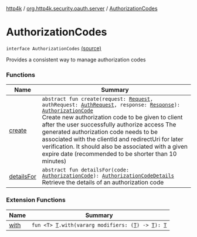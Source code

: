 [http4k](../../index.md) / [org.http4k.security.oauth.server](../index.md) / [AuthorizationCodes](./index.md)

# AuthorizationCodes

`interface AuthorizationCodes` [(source)](https://github.com/http4k/http4k/blob/master/http4k-security-oauth/src/main/kotlin/org/http4k/security/oauth/server/AuthorizationCodes.kt#L13)

Provides a consistent way to manage authorization codes

### Functions

| Name | Summary |
|---|---|
| [create](create.md) | `abstract fun create(request: `[`Request`](../../org.http4k.core/-request/index.md)`, authRequest: `[`AuthRequest`](../-auth-request/index.md)`, response: `[`Response`](../../org.http4k.core/-response/index.md)`): `[`AuthorizationCode`](../-authorization-code/index.md)<br>Create new authorization code to be given to client after the user successfully authorize access The generated authorization code needs to be associated with the clientId and redirectUri for later verification. It should also be associated with a given expire date (recommended to be shorter than 10 minutes) |
| [detailsFor](details-for.md) | `abstract fun detailsFor(code: `[`AuthorizationCode`](../-authorization-code/index.md)`): `[`AuthorizationCodeDetails`](../-authorization-code-details/index.md)<br>Retrieve the details of an authorization code |

### Extension Functions

| Name | Summary |
|---|---|
| [with](../../org.http4k.core/with.md) | `fun <T> `[`T`](../../org.http4k.core/with.md#T)`.with(vararg modifiers: (`[`T`](../../org.http4k.core/with.md#T)`) -> `[`T`](../../org.http4k.core/with.md#T)`): `[`T`](../../org.http4k.core/with.md#T) |
